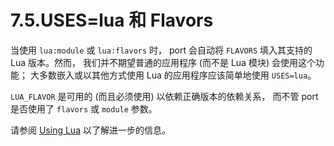 # 7.5.USES=lua 和 Flavors

当使用 `lua:module` 或 `lua:flavors` 时， port 会自动将 `FLAVORS` 填入其支持的 Lua 版本。然而， 我们并不期望普通的应用程序 (而不是 Lua 模块) 会使用这个功能； 大多数嵌入或以其他方式使用 Lua 的应用程序应该简单地使用 `USES=lua`。

`LUA_FLAVOR` 是可用的 (而且必须使用) 以依赖正确版本的依赖关系， 而不管 port 是否使用了 `flavors` 或 `module` 参数。

请参阅 [Using Lua](https://docs.freebsd.org/en/books/porters-handbook/special/index.html#using-lua) 以了解进一步的信息。


